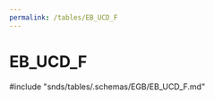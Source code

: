 ```yaml
---
permalink: /tables/EB_UCD_F
---
```

# EB\_UCD\_F
<!-- SPDX-License-Identifier: MPL-2.0 -->

<!-- ATTENTION : Ne pas supprimer ou modifier la ligne ci-dessous -->
#include "snds/tables/.schemas/EGB/EB_UCD_F.md"
<!-- ATTENTION : Ne pas supprimer ou modifier la ligne ci-dessus -->
